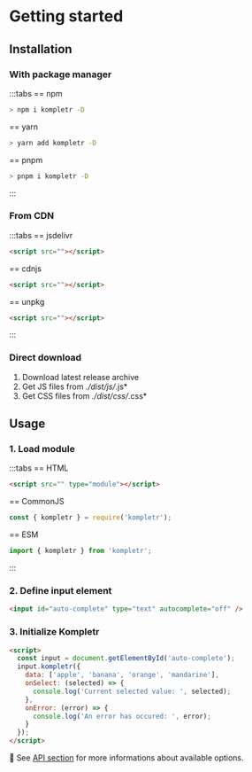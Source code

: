 # Getting started

## Installation

### With package manager

:::tabs
== npm
```bash
> npm i kompletr -D
```
== yarn
```bash
> yarn add kompletr -D
```
== pnpm
```bash
> pnpm i kompletr -D
```
:::

### From CDN

:::tabs
== jsdelivr
```html
<script src=""></script>
```
== cdnjs
```html
<script src=""></script>
```
== unpkg
```html
<script src=""></script>
```
:::

### Direct download

1. Download latest release archive
2. Get JS files from *./dist/js/*.js*
3. Get CSS files from *./dist/css/*.css*

## Usage

### 1. Load module

:::tabs
== HTML
```html
<script src="" type="module"></script>
```
== CommonJS
```javascript
const { kompletr } = require('kompletr');
```
== ESM
```javascript
import { kompletr } from 'kompletr';
```
:::

### 2. Define input element

```html
<input id="auto-complete" type="text" autocomplete="off" />
```

### 3. Initialize Kompletr

```html
<script>
  const input = document.getElementById('auto-complete');
  input.kompletr({
    data: ['apple', 'banana', 'orange', 'mandarine'],
    onSelect: (selected) => {
      console.log('Current selected value: ', selected);
    },
    onError: (error) => {
      console.log('An error has occured: ', error);
    }
  });
</script>
```
:link: See [API section](./api.md) for more informations about available options.
